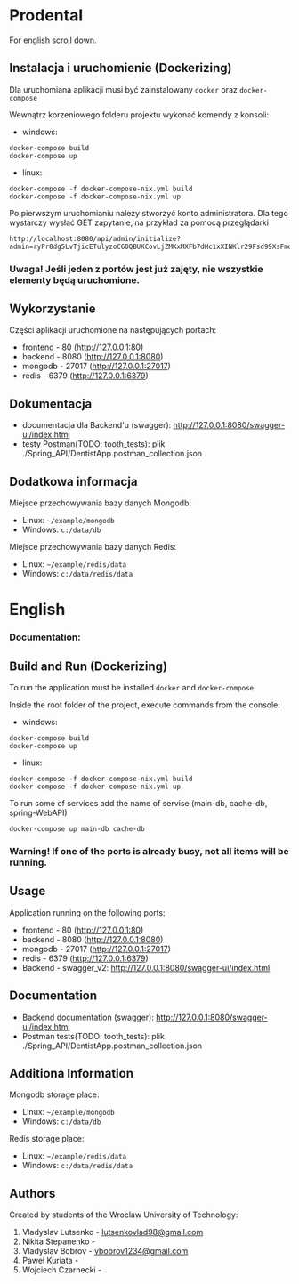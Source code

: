 # Prodental

For english scroll down.

## Instalacja i uruchomienie (Dockerizing)

Dla uruchomiana aplikacji musi być zainstalowany `docker` oraz `docker-compose`

Wewnątrz korzeniowego folderu projektu wykonać komendy z konsoli:

- windows:

```
docker-compose build
docker-compose up
```

- linux:

```
docker-compose -f docker-compose-nix.yml build
docker-compose -f docker-compose-nix.yml up
```

Po pierwszym uruchomianiu należy stworzyć konto administratora. Dla tego wystarczy wysłać GET zapytanie, na przykład za pomocą przeglądarki

```
http://localhost:8080/api/admin/initialize?admin=ryPr8dg5LvTjicETulyzoC60QBUKCovLjZMKxMXFb7dHc1xXINKlr29Fsd99XsFmdNKD4hB4Mu1iAVsXSdoLQMhPqCW3uMMhYHKxX5fv3NfYfD4huU5GVyDmKJuVeGLMRGFCEdKZPpJ9LcPPh15vzfIh8llQ8LiGaP8EXRMRgo6RqHeL1j7kWx5reu09cnLEOmTUS7508J3L1RYDibxJHpJUNIv4yqTJwFJJBapOYBTCn0SoHGpg1g7JTWwvfUwl
```

### Uwaga! Jeśli jeden z portów jest już zajęty, nie wszystkie elementy będą uruchomione.

## Wykorzystanie

Części aplikacji uruchomione na następujących portach:

- frontend - 80 (http://127.0.0.1:80)
- backend - 8080 (http://127.0.0.1:8080)
- mongodb - 27017 (http://127.0.0.1:27017)
- redis - 6379 (http://127.0.0.1:6379)

## Dokumentacja

- documentacja dla Backend'u (swagger): http://127.0.0.1:8080/swagger-ui/index.html
- testy Postman(TODO: tooth_tests): plik ./Spring_API/DentistApp.postman_collection.json

## Dodatkowa informacja

Miejsce przechowywania bazy danych Mongodb:

- Linux: `~/example/mongodb`
- Windows: `c:/data/db`

Miejsce przechowywania bazy danych Redis:

- Linux: `~/example/redis/data`
- Windows: `c:/data/redis/data`

# English

### Documentation:

## Build and Run (Dockerizing)

To run the application must be installed `docker` and `docker-compose`

Inside the root folder of the project, execute commands from the console:

- windows:

```
docker-compose build
docker-compose up
```

- linux:

```
docker-compose -f docker-compose-nix.yml build
docker-compose -f docker-compose-nix.yml up
```

To run some of services add the name of servise (main-db, cache-db, spring-WebAPI)

```
docker-compose up main-db cache-db
```

### Warning! If one of the ports is already busy, not all items will be running.

## Usage

Application running on the following ports:

- frontend - 80 (http://127.0.0.1:80)
- backend - 8080 (http://127.0.0.1:8080)
- mongodb - 27017 (http://127.0.0.1:27017)
- redis - 6379 (http://127.0.0.1:6379)
- Backend - swagger_v2: http://127.0.0.1:8080/swagger-ui/index.html

## Documentation

- Backend documentation (swagger): http://127.0.0.1:8080/swagger-ui/index.html
- Postman tests(TODO: tooth_tests): plik ./Spring_API/DentistApp.postman_collection.json

## Additiona Information

Mongodb storage place:

- Linux: `~/example/mongodb`
- Windows: `c:/data/db`

Redis storage place:

- Linux: `~/example/redis/data`
- Windows: `c:/data/redis/data`

<!-- ### Remove previous builds (Linux)

- list images

```
docker images
```

You have to copy `IMAGE ID` and paste it:

```
docker rmi images_names
```

Remove all <none> images (linux)

```
docker rmi $(docker images | grep '<none>' | awk '{print $3}')
``` -->


## Authors 
Created by students of the Wroclaw University of Technology:
1. Vladyslav Lutsenko - lutsenkovlad98@gmail.com  
2. Nikita Stepanenko - 
3. Vladyslav Bobrov - vbobrov1234@gmail.com
4. Paweł Kuriata - 
5. Wojciech Czarnecki - 

